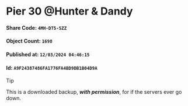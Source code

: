 # Pier 30 @Hunter & Dandy

#### Share Code: ```4MH-DT5-SZZ```
#### Object Count: ```1698```
#### Published at: ```12/03/2024 04:46:15```
#### Id: ```A9F24387486FA1776FA4BD9DB1B04D9A```

> [!TIP]
> This is a downloaded backup, ***with permission***, for if the servers ever go down.
